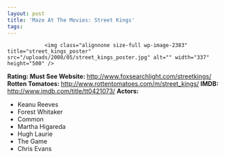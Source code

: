 ```yaml
---
layout: post
title: 'Maze At The Movies: Street Kings'
tags:
---
```



                <img class="alignnone size-full wp-image-2383" title="street_kings_poster" src="/uploads/2008/05/street_kings_poster.jpg" alt="" width="337" height="500" />
<p><strong>Rating: Must See
Website: </strong><a href="http://www.foxsearchlight.com/streetkings/"><a href="http://www.foxsearchlight.com/streetkings/">http://www.foxsearchlight.com/streetkings/</a></a>
<strong>Rotten Tomatoes: </strong><a href="http://www.rottentomatoes.com/m/street_kings/"><a href="http://www.rottentomatoes.com/m/street_kings/">http://www.rottentomatoes.com/m/street_kings/</a></a>
<strong>IMDB: </strong><a href="http://www.imdb.com/title/tt0421073/"><a href="http://www.imdb.com/title/tt0421073/">http://www.imdb.com/title/tt0421073/</a></a>
<strong>Actors:
</strong></p>
<ul>
    <li>Keanu Reeves</li>
    <li>Forest Whitaker</li>
    <li>Common</li>
    <li>Martha Higareda</li>
    <li>Hugh Laurie</li>
    <li>The Game</li>
    <li>Chris Evans</li>
</ul>
